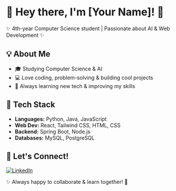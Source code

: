 # 🌸 Hey there, I'm [Your Name]! 👋  

✨ 4th-year Computer Science student | Passionate about AI & Web Development ✨  

## 💡 About Me  
- 🎓 Studying Computer Science & AI  
- 💻 Love coding, problem-solving & building cool projects  
- 🌱 Always learning new tech & improving my skills  

## 🚀 Tech Stack  
- **Languages:** Python, Java, JavaScript  
- **Web Dev:** React, Tailwind CSS, HTML, CSS  
- **Backend:** Spring Boot, Node.js  
- **Databases:** MySQL, PostgreSQL  

## 🌼 Let's Connect!  
[![LinkedIn](www.linkedin.com/in/safae-nagbi)](your-linkedin-url)  

✨ Always happy to collaborate & learn together! 🚀  
